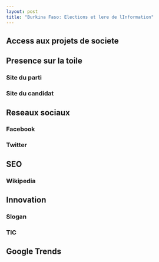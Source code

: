 ```yaml
---
layout: post
title: "Burkina Faso: Elections et lere de lInformation"
---
```


<script type="text/javascript" src="//www.google.fr/trends/embed.js?hl=fr&q=/m/0920f6,+/m/027y1r9,+/m/083xhx&date=now+7-d&cmpt=q&tz=Etc/GMT-8&tz=Etc/GMT-8&content=1&cid=TIMESERIES_GRAPH_0&export=5&w=500&h=330"></script>

## Access aux projets de societe

## Presence sur la toile
### Site du parti
### Site du candidat


## Reseaux sociaux
### Facebook
### Twitter

## SEO
### Wikipedia

## Innovation
### Slogan
### TIC

## Google Trends
